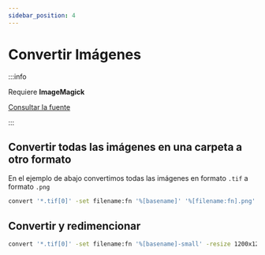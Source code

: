 ```yaml
---
sidebar_position: 4
---
```


# Convertir Imágenes

:::info

Requiere **ImageMagick**

[Consultar la fuente](https://imagemagick.org/discourse-server/viewtopic.php?t=33432)

:::

## Convertir todas las imágenes en una carpeta a otro formato

En el ejemplo de abajo convertimos todas las imágenes en formato `.tif` a formato `.png`

```bash
convert '*.tif[0]' -set filename:fn '%[basename]' '%[filename:fn].png'
```


## Convertir y redimencionar
```bash
convert '*.tif[0]' -set filename:fn '%[basename]-small' -resize 1200x1200 '%[filename:fn].png'
```